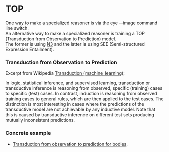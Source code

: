 # TOP

One way to make a specialized reasoner is via the eye --image command line switch.  
An alternative way to make a specialized reasoner is training a TOP (Transduction from Observation to Prediction) model.  
The former is using [N3](https://www.w3.org/TeamSubmission/n3/) and the latter is using SEE (Semi-structured Expression Entailment).  

### Transduction from Observation to Prediction

Excerpt from Wikipedia [Transduction (machine_learning)](https://en.wikipedia.org/wiki/Transduction_(machine_learning)):  

In logic, statistical inference, and supervised learning, transduction or transductive inference is reasoning from observed, specific (training) cases to specific (test) cases. In contrast, induction is reasoning from observed training cases to general rules, which are then applied to the test cases. The distinction is most interesting in cases where the predictions of the transductive model are not achievable by any inductive model. Note that this is caused by transductive inference on different test sets producing mutually inconsistent predictions.  

### Concrete example

- [Transduction from observation to prediction for bodies](top_bodies/top_bodies.ipynb).  
